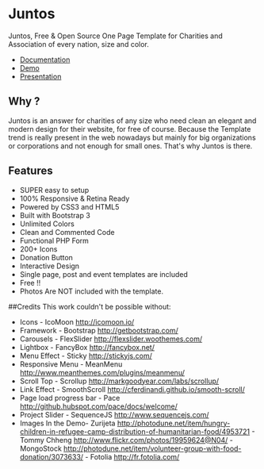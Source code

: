 # Juntos
Juntos, Free & Open Source One Page Template for Charities and Association of every nation, size and color.

* [Documentation](http://2f-design.fr/juntos/documentation.html "Documentation")
* [Demo](http://2f-design.fr/juntos/demo/ "Demo")
* [Presentation](http://2f-design.fr/juntos/ "Presentation")

## Why ?
Juntos is an answer for charities of any size who need clean an elegant and modern design for their website, for free of course. Because the Template trend is really present in the web nowadays but mainly for big organizations or corporations and not enough for small ones. That's why Juntos is there.
## Features
*   SUPER easy to setup
*   100% Responsive & Retina Ready
*   Powered by CSS3 and HTML5
*   Built with Bootstrap 3
*   Unlimited Colors
*   Clean and Commented Code
*   Functional PHP Form
*   200+ Icons
*   Donation Button
*   Interactive Design
*   Single page, post and event templates are included
*   Free !!
*   Photos Are NOT included with the template.

##Credits
This work couldn't be possible without:
*   Icons - IcoMoon <http://icomoon.io/>
*   Framework - Bootstrap <http://getbootstrap.com/>
*   Carousels - FlexSlider <http://flexslider.woothemes.com/>
*   Lightbox - FancyBox <http://fancybox.net/>
*   Menu Effect - Sticky <http://stickyjs.com/>
*   Responsive Menu - MeanMenu <http://www.meanthemes.com/plugins/meanmenu/>
*   Scroll Top - Scrollup <http://markgoodyear.com/labs/scrollup/>
*   Link Effect - SmoothScroll <http://cferdinandi.github.io/smooth-scroll/>
*   Page load progress bar - Pace <http://github.hubspot.com/pace/docs/welcome/>
*   Project Slider - SequenceJS <http://www.sequencejs.com/>
*   Images In the Demo- Zurijeta <http://photodune.net/item/hungry-children-in-refugee-camp-distribution-of-humanitarian-food/4953721> - Tommy Chheng  <http://www.flickr.com/photos/19959624@N04/> - MongoStock <http://photodune.net/item/volunteer-group-with-food-donation/3073633/> - Fotolia <http://fr.fotolia.com/>
